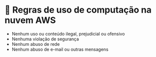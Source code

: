 # 📏 Regras de uso de computação na nuvem AWS

* Nenhum uso ou conteúdo ilegal, prejudicial ou ofensivo
* Nenhuma violação de segurança
* Nenhum abuso de rede
* Nenhum abuso de e-mail ou outras mensagens